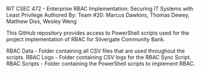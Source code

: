 RIT CSEC 472 - Enterprise RBAC Implementation: Securing IT Systems with Least Privilege
Authored By: Team #20: Marcus Dawkins, Thomas Dewey, Matthew Diss, Wesley Weng

This GitHub repository provides access to PowerShell scripts used for the project implementation of RBAC for Silvergate Community Bank.

RBAC Data - Folder containing all CSV files that are used throughout the scripts.
RBAC Logs - Folder containing CSV logs for the RBAC Sync Script.
RBAC Scripts - Folder containing the PowerShell scripts to implement RBAC.

